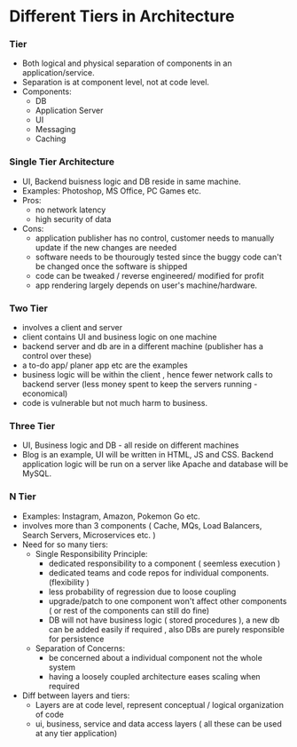 # Different Tiers in Architecture

### Tier
* Both logical and physical separation of components in an application/service.
* Separation is at component level, not at code level. 
* Components: 
	* DB
	* Application Server
	* UI
	* Messaging
	* Caching
### Single Tier Architecture
* UI, Backend buisness logic and DB reside in same machine.
* Examples: Photoshop, MS Office, PC Games etc.
* Pros:
	* no network latency
	* high security of data
* Cons:
	* application publisher has no control, customer needs to manually update if the new changes are needed
	* software needs to be thourougly tested since the buggy code can't be changed once the software is shipped
	* code can be tweaked / reverse engineered/ modified for profit
	* app rendering largely depends on user's machine/hardware.

### Two Tier
* involves a client and server
* client contains UI and business logic on one machine
* backend server and db are in a different machine (publisher has a control over these)
* a to-do app/ planer app etc are the examples
* business logic will be within the client , hence fewer network calls to backend server (less money spent to keep the servers running - economical)
* code is vulnerable but not much harm to business.

### Three Tier
* UI, Business logic and DB - all reside on different machines
* Blog is an example, UI will be written in HTML, JS and CSS. Backend application logic will be run on a server like Apache and database will be MySQL. 

### N Tier
* Examples: Instagram, Amazon, Pokemon Go etc. 
* involves more than 3 components ( Cache, MQs, Load Balancers, Search Servers, Microservices etc. )
* Need for so many tiers: 
	* Single Responsibility Principle: 
		* dedicated responsibility to a component ( seemless execution )
		* dedicated teams and code repos for individual components. (flexibility )
		* less probability of regression due to loose coupling
		* upgrade/patch to one component won't affect other components ( or rest of the components can still do fine) 
		* DB will not have business logic ( stored procedures ), a new db can be added easily if required , also DBs are purely responsible for persistence
	* Separation of Concerns:
		* be concerned about a individual component not the whole system
		* having a loosely coupled architecture eases scaling when required
* Diff between layers and tiers:
	* Layers are at code level, represent conceptual / logical organization of code
	* ui, business, service and data access layers ( all these can be used at any tier application)
	


